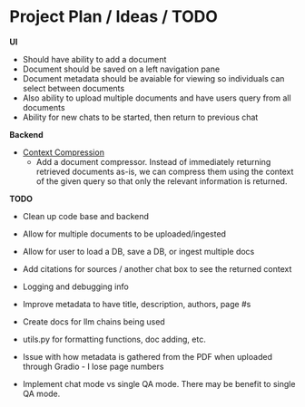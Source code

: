 # Project Plan / Ideas / TODO

**UI**
- Should have ability to add a document
- Document should be saved on a left navigation pane 
- Document metadata should be avaiable for viewing so individuals can select between documents 
- Also ability to upload multiple documents and have users query from all documents 
- Ability for new chats to be started, then return to previous chat 

**Backend**
- [Context Compression](https://blog.langchain.dev/improving-document-retrieval-with-contextual-compression/)
  - Add a document compressor. Instead of immediately returning retrieved documents as-is, we can compress them using the context of the given query so that only the relevant information is returned.


**TODO**
- Clean up code base and backend
- Allow for multiple documents to be uploaded/ingested
- Allow for user to load a DB, save a DB, or ingest multiple docs
- Add citations for sources / another chat box to see the returned context
- Logging and debugging info
- Improve metadata to have title, description, authors, page #s
- Create docs for llm chains being used
- utils.py for formatting functions, doc adding, etc.


- Issue with how metadata is gathered from the PDF when uploaded through Gradio - I lose page numbers
- Implement chat mode vs single QA mode. There may be benefit to single QA mode. 